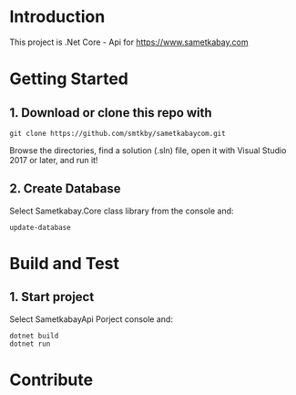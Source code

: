 # Introduction
This project is .Net Core - Api 
for https://www.sametkabay.com


 # Getting Started

## 1. Download or clone this repo with

```
git clone https://github.com/smtkby/sametkabaycom.git

```

Browse the directories, find a solution (.sln) file, open it with Visual Studio 2017 or later, and run it!

## 2. Create Database
Select Sametkabay.Core class library from the console and:

```
update-database
```


# Build and Test
## 1. Start project
Select SametkabayApi Porject console and:
```
dotnet build
dotnet run
```

# Contribute
